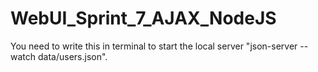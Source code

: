 # WebUI_Sprint_7_AJAX_NodeJS
You need to write this in terminal to start the local server  "json-server --watch data/users.json".
